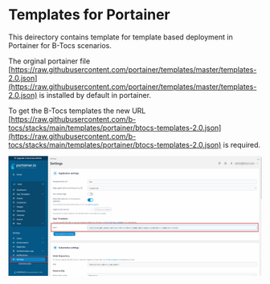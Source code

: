 # Templates for Portainer

This deirectory contains template for template based deployment in Portainer for B-Tocs scenarios.

The orginal portainer file [https://raw.githubusercontent.com/portainer/templates/master/templates-2.0.json](https://raw.githubusercontent.com/portainer/templates/master/templates-2.0.json) is installed by default in portainer. 

To get the B-Tocs templates the new URL [https://raw.githubusercontent.com/b-tocs/stacks/main/templates/portainer/btocs-templates-2.0.json](https://raw.githubusercontent.com/b-tocs/stacks/main/templates/portainer/btocs-templates-2.0.json) is required.


![Portainer Config](img/portainer_config.gif)
